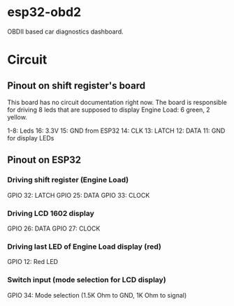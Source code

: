 # esp32-obd2

OBDII based car diagnostics dashboard.

# Circuit

## Pinout on shift register's board

This board has no circuit documentation right now. The board is responsible for driving 
8 leds that are supposed to display Engine Load: 6 green, 2 yellow.

1-8: Leds
16: 3.3V
15: GND from ESP32
14: CLK
13: LATCH
12: DATA
11: GND for display LEDs

## Pinout on ESP32

### Driving shift register (Engine Load)

GPIO 32: LATCH
GPIO 25: DATA
GPIO 33: CLOCK

### Driving LCD 1602 display

GPIO 26: DATA
GPIO 27: CLOCK

### Driving last LED of Engine Load display (red)

GPIO 12: Red LED

### Switch input (mode selection for LCD display)

GPIO 34: Mode selection (1.5K Ohm to GND, 1K Ohm to signal)